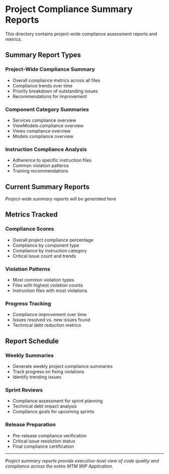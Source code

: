 # Project Compliance Summary Reports

This directory contains project-wide compliance assessment reports and metrics.

## Summary Report Types

### **Project-Wide Compliance Summary**
- Overall compliance metrics across all files
- Compliance trends over time
- Priority breakdown of outstanding issues
- Recommendations for improvement

### **Component Category Summaries**
- Services compliance overview
- ViewModels compliance overview  
- Views compliance overview
- Models compliance overview

### **Instruction Compliance Analysis**
- Adherence to specific instruction files
- Common violation patterns
- Training recommendations

## Current Summary Reports

*Project-wide summary reports will be generated here*

## Metrics Tracked

### **Compliance Scores**
- Overall project compliance percentage
- Compliance by component type
- Compliance by instruction category
- Critical issue count and trends

### **Violation Patterns**
- Most common violation types
- Files with highest violation counts
- Instruction files with most violations

### **Progress Tracking**
- Compliance improvement over time
- Issues resolved vs. new issues found
- Technical debt reduction metrics

## Report Schedule

### **Weekly Summaries**
- Generate weekly project compliance summaries
- Track progress on fixing violations
- Identify trending issues

### **Sprint Reviews**
- Compliance assessment for sprint planning
- Technical debt impact analysis
- Compliance goals for upcoming sprints

### **Release Preparation**
- Pre-release compliance verification
- Critical issue resolution status
- Final compliance certification

---

*Project summary reports provide executive-level view of code quality and compliance across the entire MTM WIP Application.*